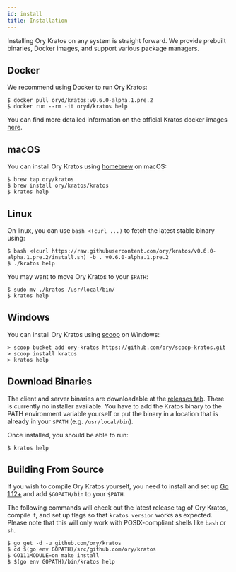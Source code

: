 ```yaml
---
id: install
title: Installation
---
```


Installing Ory Kratos on any system is straight forward. We provide prebuilt
binaries, Docker images, and support various package managers.

## Docker

We recommend using Docker to run Ory Kratos:

```shell
$ docker pull oryd/kratos:v0.6.0-alpha.1.pre.2
$ docker run --rm -it oryd/kratos help
```

You can find more detailed information on the official Kratos docker images
[here](guides/docker).

## macOS

You can install Ory Kratos using [homebrew](https://brew.sh/) on macOS:

```shell
$ brew tap ory/kratos
$ brew install ory/kratos/kratos
$ kratos help
```

## Linux

On linux, you can use `bash <(curl ...)` to fetch the latest stable binary using:

```shell
$ bash <(curl https://raw.githubusercontent.com/ory/kratos/v0.6.0-alpha.1.pre.2/install.sh) -b . v0.6.0-alpha.1.pre.2
$ ./kratos help
```

You may want to move Ory Kratos to your `$PATH`:

```shell
$ sudo mv ./kratos /usr/local/bin/
$ kratos help
```

## Windows

You can install Ory Kratos using [scoop](https://scoop.sh) on Windows:

```shell
> scoop bucket add ory-kratos https://github.com/ory/scoop-kratos.git
> scoop install kratos
> kratos help
```

## Download Binaries

The client and server binaries are downloadable at the
[releases tab](https://github.com/ory/kratos/releases). There is currently no
installer available. You have to add the Kratos binary to the PATH environment
variable yourself or put the binary in a location that is already in your
`$PATH` (e.g. `/usr/local/bin`).

Once installed, you should be able to run:

```shell
$ kratos help
```

## Building From Source

If you wish to compile Ory Kratos yourself, you need to install and set up
[Go 1.12+](https://golang.org/) and add `$GOPATH/bin` to your `$PATH`.

The following commands will check out the latest release tag of Ory Kratos,
compile it, and set up flags so that `kratos version` works as expected. Please
note that this will only work with POSIX-compliant shells like `bash` or `sh`.

```shell
$ go get -d -u github.com/ory/kratos
$ cd $(go env GOPATH)/src/github.com/ory/kratos
$ GO111MODULE=on make install
$ $(go env GOPATH)/bin/kratos help
```
